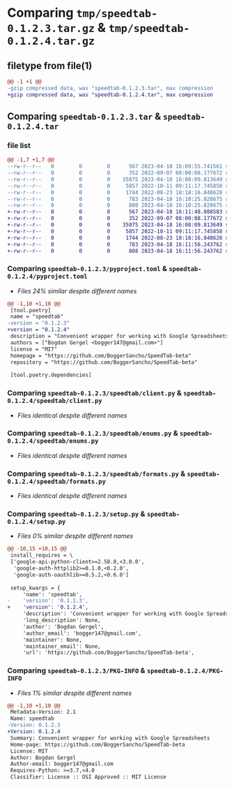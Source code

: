 # Comparing `tmp/speedtab-0.1.2.3.tar.gz` & `tmp/speedtab-0.1.2.4.tar.gz`

## filetype from file(1)

```diff
@@ -1 +1 @@
-gzip compressed data, was "speedtab-0.1.2.3.tar", max compression
+gzip compressed data, was "speedtab-0.1.2.4.tar", max compression
```

## Comparing `speedtab-0.1.2.3.tar` & `speedtab-0.1.2.4.tar`

### file list

```diff
@@ -1,7 +1,7 @@
--rw-r--r--   0        0        0      567 2023-04-18 16:09:55.741561 speedtab-0.1.2.3/pyproject.toml
--rw-r--r--   0        0        0      352 2022-09-07 08:00:08.177672 speedtab-0.1.2.3/speedtab/__init__.py
--rw-r--r--   0        0        0    35875 2023-04-18 16:08:09.813649 speedtab-0.1.2.3/speedtab/client.py
--rw-r--r--   0        0        0     5857 2022-10-11 09:11:17.745858 speedtab-0.1.2.3/speedtab/enums.py
--rw-r--r--   0        0        0     1744 2022-08-23 18:18:16.848628 speedtab-0.1.2.3/speedtab/formats.py
--rw-r--r--   0        0        0      783 2023-04-18 16:10:25.828675 speedtab-0.1.2.3/setup.py
--rw-r--r--   0        0        0      808 2023-04-18 16:10:25.828675 speedtab-0.1.2.3/PKG-INFO
+-rw-r--r--   0        0        0      567 2023-04-18 16:11:48.088583 speedtab-0.1.2.4/pyproject.toml
+-rw-r--r--   0        0        0      352 2022-09-07 08:00:08.177672 speedtab-0.1.2.4/speedtab/__init__.py
+-rw-r--r--   0        0        0    35875 2023-04-18 16:08:09.813649 speedtab-0.1.2.4/speedtab/client.py
+-rw-r--r--   0        0        0     5857 2022-10-11 09:11:17.745858 speedtab-0.1.2.4/speedtab/enums.py
+-rw-r--r--   0        0        0     1744 2022-08-23 18:18:16.848628 speedtab-0.1.2.4/speedtab/formats.py
+-rw-r--r--   0        0        0      783 2023-04-18 16:11:56.243762 speedtab-0.1.2.4/setup.py
+-rw-r--r--   0        0        0      808 2023-04-18 16:11:56.243762 speedtab-0.1.2.4/PKG-INFO
```

### Comparing `speedtab-0.1.2.3/pyproject.toml` & `speedtab-0.1.2.4/pyproject.toml`

 * *Files 24% similar despite different names*

```diff
@@ -1,10 +1,10 @@
 [tool.poetry]
 name = "speedtab"
-version = "0.1.2.3"
+version = "0.1.2.4"
 description = "Convenient wrapper for working with Google Spreadsheets"
 authors = ["Bogdan Gergel <bogger147@gmail.com>"]
 license = "MIT"
 homepage = "https://github.com/BoggerSancho/SpeedTab-beta"
 repository = "https://github.com/BoggerSancho/SpeedTab-beta"
 
 [tool.poetry.dependencies]
```

### Comparing `speedtab-0.1.2.3/speedtab/client.py` & `speedtab-0.1.2.4/speedtab/client.py`

 * *Files identical despite different names*

### Comparing `speedtab-0.1.2.3/speedtab/enums.py` & `speedtab-0.1.2.4/speedtab/enums.py`

 * *Files identical despite different names*

### Comparing `speedtab-0.1.2.3/speedtab/formats.py` & `speedtab-0.1.2.4/speedtab/formats.py`

 * *Files identical despite different names*

### Comparing `speedtab-0.1.2.3/setup.py` & `speedtab-0.1.2.4/setup.py`

 * *Files 0% similar despite different names*

```diff
@@ -10,15 +10,15 @@
 install_requires = \
 ['google-api-python-client>=2.58.0,<3.0.0',
  'google-auth-httplib2>=0.1.0,<0.2.0',
  'google-auth-oauthlib>=0.5.2,<0.6.0']
 
 setup_kwargs = {
     'name': 'speedtab',
-    'version': '0.1.2.3',
+    'version': '0.1.2.4',
     'description': 'Convenient wrapper for working with Google Spreadsheets',
     'long_description': None,
     'author': 'Bogdan Gergel',
     'author_email': 'bogger147@gmail.com',
     'maintainer': None,
     'maintainer_email': None,
     'url': 'https://github.com/BoggerSancho/SpeedTab-beta',
```

### Comparing `speedtab-0.1.2.3/PKG-INFO` & `speedtab-0.1.2.4/PKG-INFO`

 * *Files 1% similar despite different names*

```diff
@@ -1,10 +1,10 @@
 Metadata-Version: 2.1
 Name: speedtab
-Version: 0.1.2.3
+Version: 0.1.2.4
 Summary: Convenient wrapper for working with Google Spreadsheets
 Home-page: https://github.com/BoggerSancho/SpeedTab-beta
 License: MIT
 Author: Bogdan Gergel
 Author-email: bogger147@gmail.com
 Requires-Python: >=3.7,<4.0
 Classifier: License :: OSI Approved :: MIT License
```

